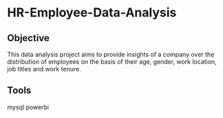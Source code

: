 # HR-Employee-Data-Analysis

## Objective
This data analysis project aims to provide insights of a company over the distribution of employees on the basis of their age, gender, work location, job titles and work tenure. 
## Tools
mysql powerbi 
